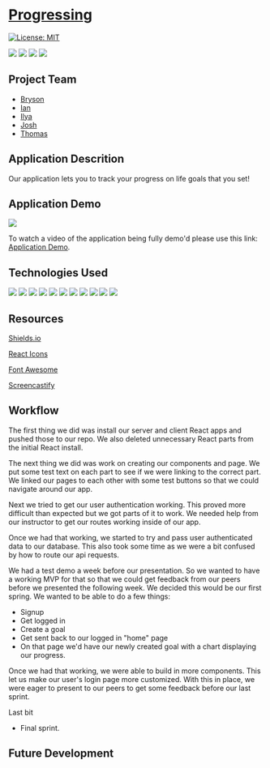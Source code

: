 # [Progressing](https://progressing-pod10.herokuapp.com/)

[![License: MIT](https://img.shields.io/badge/License-MIT-yellow.svg)](https://opensource.org/licenses/MIT)

<p>
    <img src="https://img.shields.io/github/repo-size/JJHPhoto/progressing" />
    <img src="https://img.shields.io/github/languages/top/JJHPhoto/progressing"  />
    <img src="https://img.shields.io/github/issues/JJHPhoto/progressing" />
    <img src="https://img.shields.io/github/last-commit/JJHPhoto/progressing" >
</p>

## Project Team

- [Bryson](https://github.com/Bryson-Palmer)
- [Ian](https://github.com/Ianaac27)
- [Ilya](https://github.com/ilya-libershteyn)
- [Josh](https://github.com/JJHPhoto)
- [Thomas](https://github.com/Tskading)

## Application Descrition

Our application lets you to track your progress on life goals that you set!

## Application Demo

![](...)

To watch a video of the application being fully demo'd please use this link: [Application Demo](...).

## Technologies Used

  <img src="https://img.shields.io/badge/-react-informational" />
  <img src="https://img.shields.io/badge/-heroku-red" />
  <img src="https://img.shields.io/badge/Passport-9cf" />
  <img src="https://img.shields.io/badge/Javascript-yellow" />
  <img src="https://img.shields.io/badge/-axios-red" />
  <img src="https://img.shields.io/badge/HTML-orange" />
  <img src="https://img.shields.io/badge/-css-success" />
  <img src="https://img.shields.io/badge/-node.js-green" />
  <img src="https://img.shields.io/badge/bcryptjs-informational" />
  <img src="https://img.shields.io/badge/-express-9fc" />
  <img src="https://img.shields.io/badge/-passport-red" />

## Resources

[Shields.io](https://shields.io/)

[React Icons](https://react-icons.github.io/react-icons/)

[Font Awesome](https://fontawesome.com/)

[Screencastify](https://www.screencastify.com/)

## Workflow

The first thing we did was install our server and client React apps and pushed those to our repo. We also deleted unnecessary React parts from the initial React install.

The next thing we did was work on creating our components and page. We put some test text on each part to see if we were linking to the correct part. We linked our pages to each other with some test buttons so that we could navigate around our app.

Next we tried to get our user authentication working. This proved more difficult than expected but we got parts of it to work. We needed help from our instructor to get our routes working inside of our app.

Once we had that working, we started to try and pass user authenticated data to our database. This also took some time as we were a bit confused by how to route our api requests.

We had a test demo a week before our presentation. So we wanted to have a working MVP for that so that we could get feedback from our peers before we presented the following week. We decided this would be our first spring. We wanted to be able to do a few things:

- Signup
- Get logged in
- Create a goal
- Get sent back to our logged in "home" page
- On that page we'd have our newly created goal with a chart displaying our progress.

Once we had that working, we were able to build in more components. This let us make our user's login page more customized. With this in place, we were eager to present to our peers to get some feedback before our last sprint.

Last bit

- Final sprint.

## Future Development
